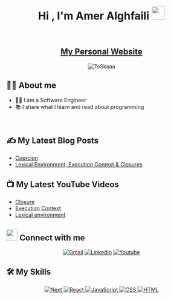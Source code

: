 <div><h1 align="center">Hi , I'm Amer Alghfaili <img src="https://media.giphy.com/media/hvRJCLFzcasrR4ia7z/giphy.gif" width="35"></h1>
<br>
<h2 align="center"><a href="https://www.amer-alghfaili.me/" target=_blank>My Personal Website</a>
<br>
	</div>

<p align="center"> 
	<img src="https://komarev.com/ghpvc/?username=Amer-Alghfaili&color=orange&style=for-the-badge" alt="7oSkaaa" /> 

## :sassy_man:  About me
- 🧑‍💻 I am a Software Engineer
- 📚 I share what I learn and read about programming
  
<br>
  
## ✍️ My Latest Blog Posts
  - [Coercion](https://www.amer-alghfaili.me/blog/coercion)
  - [Lexical Environment, Execution Context & Closures](https://www.amer-alghfaili.me/blog/closure)
  
## 📺 My Latest YouTube Videos
  - [Closure](https://www.youtube.com/watch?v=6n91XmAsdiY)
  - [Execution Context](https://www.youtube.com/watch?v=LOz-MCHI7Tg)
  - [Lexical environment](https://www.youtube.com/watch?v=mqZYQLxQez8)
  
## <img src="https://media.giphy.com/media/iY8CRBdQXODJSCERIr/giphy.gif" width="30px"> Connect with me
<p align="center">
	<a href="mailto:ameralghfili@gmail.com"><img img src="https://img.shields.io/badge/gmail-%23EA4335.svg?style=for-the-badge&logo=gmail&logoColor=white" alt="Gmail"/></a>
	<a href="https://www.linkedin.com/in/amer-alghfili-abb4731b0/"><img src="https://img.shields.io/badge/linkedin-%230A66C2.svg?style=for-the-badge&logo=linkedin&logoColor=white" alt="LinkedIn"/></a>
  <a href="https://www.youtube.com/channel/UCpyen0FpiP1bO3y9ykrUbZQ"><img src="https://img.shields.io/badge/YouTube-FF0000?style=for-the-badge&logo=youtube&logoColor=white" alt="Youtube"/></a>
 
</p>

## 🛠️ My Skills

<p align="center"> 
<a href="https://nextjs.org/" target="_blank"> 
    <img alt="Next" src="https://img.shields.io/badge/Next-e6ebf2.svg?style=for-the-badge&logo=nextdotjs&logoColor=black">
  </a> 
  <a href="https://reactjs.org/" target="_blank"> 
    <img alt="React" src="https://img.shields.io/badge/React-20232A.svg?style=for-the-badge&logo=react&logoColor=61DAFB">
  </a> 
  <a href="https://developer.mozilla.org/en-US/docs/Web/JavaScript" target="_blank"> 
     <img alt="JavaScript" src="https://img.shields.io/badge/JavaScript%20-%23F7DF1E.svg?style=for-the-badge&logo=javascript&logoColor=black">
  </a>
  <a href="https://developer.mozilla.org/en-US/docs/Web/CSS" target="_blank"> 
   <img alt="CSS" src="https://img.shields.io/badge/CSS3-1572B6.svg?style=for-the-badge&logo=css3&logoColor=white">
</a>
<a href="https://developer.mozilla.org/en-US/docs/Web/HTML" target="_blank"> 
<img alt="HTML" src="https://img.shields.io/badge/HTML5-E34F26?style=for-the-badge&logo=html5&logoColor=white">
</a>
</p>
